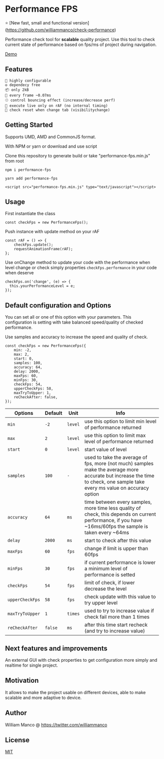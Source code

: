 # Performance FPS

⭐️
[New fast, small and functional version] (https://github.com/williammanco/check-performance)

Performance check tool for **scalable** quality project.
Use this tool to check current state of performance based on fps/ms of project during navigation.

[Demo](https://williammanco.github.io/performance-fps/public/)

## Features

	🎲 highly configurable
	☮️ dependecy free
	📦 only 2kB
	🚀 every frame ~0.07ms
	⚾ control bouncing effect (increase/decrease perf)
	🧟 execute live only on rAF (no internal timing)
	🙈 check reset when change tab (visibilitychange)


## Getting Started

Supports UMD, AMD and CommonJS format.

With NPM or yarn or download and use script

Clone this repository to generate build or take "performance-fps.min.js" from root

```
npm i performance-fps
```
```
yarn add performance-fps
```
```
<script src="performance-fps.min.js" type="text/javascript"></script>
```

## Usage

First instantiate the class
```
const checkFps = new PerformanceFps();
```
Push instance with update method on your rAF
```
const rAF = () => {
	checkFps.update();
	requestAnimationFrame(rAF);
};
```
Use onChange method to update your code with the performance when level change or check simply properties `checkFps.performance` in your code when deserve
```
checkFps.on('change', (e) => {
  this.yourPerformanceLevel = e;
});
```

## Default configuration and Options

You can set all or one of this option  with your parameters.
This configuration is setting with take balanced speed/quality of checked performance.

Use samples and accuracy to increase the speed and quality of check. 

```
const checkFps = new PerformanceFps({
    min: -2,
    max: 2,
    start: 0,
    samples: 100,
    accuracy: 64,
    delay: 2000,
    maxFps: 60,
    minFps: 30,
    checkFps: 54,
    upperCheckFps: 58,
    maxTryToUpper: 1,
    reCheckAfter: false,
});
```

Options | Default | Unit | Info
--- | --- | --- | ---
`min`| `-2` | `level` | use this option to limit min level of performance returned
`max`| `2` | `level` | use this option to limit max level of performance returned
`start`| `0` | `level` | start value of level
`samples`| `100` | `-` | used to take the average of fps, more (not much) samples make the average more accurate but increase the time to check, one sample take every ms value on accuracy option
`accuracy`| `64` | `ms` | time between every samples, more time less quality of check, this depends on current performance, if you have ~16ms/60fps the sample is taken every ~64ms
`delay`| `2000` | `ms` | start to check after this value
`maxFps`| `60` | `fps` | change if limit is upper than 60fps
`minFps`| `30` | `fps` | if current performance is lower a minimum level of performance is setted
`checkFps`| `54` | `fps` | limit of check, if lower decrease the level
`upperCheckFps`| `58` | `fps` | check update with this value to try upper level
`maxTryToUpper`| `1` | `times` | used to try to increase value if check fail more than 1 times
`reCheckAfter`| `false` | `ms` | after this time start recheck (and try to increase value)



## Next features and improvements

An external GUI with check properties 	to get configuration more simply and 	realtime for single project. 


## Motivation

It allows to make the project usable on different devices, able to make scalable and more adaptive to device.

## Author

William Manco @ https://twitter.com/williammanco

## License

[MIT](http://opensource.org/licenses/mit-license.php)
